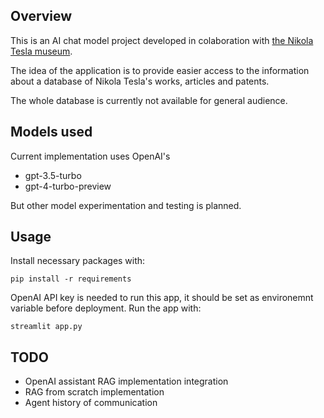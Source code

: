 ## Overview

This is an AI chat model project developed in colaboration with [the Nikola Tesla museum](https://tesla-museum.org/).

The idea of the application is to provide easier access to the information about a database of Nikola Tesla's works, articles and patents.

The whole database is currently not available for general audience.

## Models used

Current implementation uses OpenAI's
* gpt-3.5-turbo
* gpt-4-turbo-preview

But other model experimentation and testing is planned.

## Usage

Install necessary packages with:
```
pip install -r requirements
```

OpenAI API key is needed to run this app, it should be set as environemnt variable before deployment.
Run the app with:
```
streamlit app.py
```

## TODO

* OpenAI assistant RAG implementation integration
* RAG from scratch implementation
* Agent history of communication